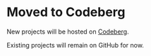 # Moved to Codeberg

New projects will be hosted on [Codeberg](https://codeberg.org/illiliti).

Existing projects will remain on GitHub for now.
